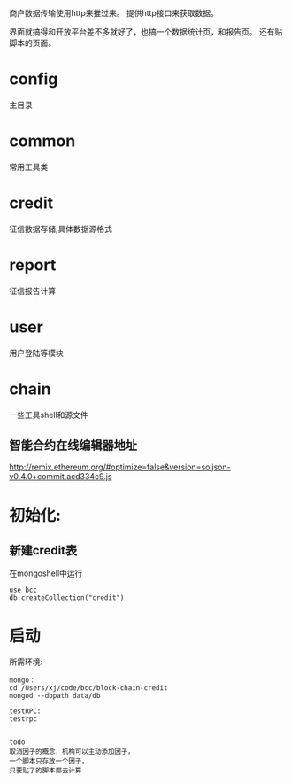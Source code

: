 商户数据传输使用http来推过来。
提供http接口来获取数据。

界面就搞得和开放平台差不多就好了，也搞一个数据统计页，和报告页。
还有贴脚本的页面。

# config
主目录

# common
常用工具类

# credit
征信数据存储,具体数据源格式

# report
征信报告计算

# user
用户登陆等模块

# chain
一些工具shell和源文件

## 智能合约在线编辑器地址
http://remix.ethereum.org/#optimize=false&version=soljson-v0.4.0+commit.acd334c9.js


# 初始化:

## 新建credit表

在mongoshell中运行
```
use bcc
db.createCollection("credit")
```

# 启动

所需环境:
```
mongo：
cd /Users/xj/code/bcc/block-chain-credit
mongod --dbpath data/db

testRPC:
testrpc


todo
取消因子的概念，机构可以主动添加因子，
一个脚本只存放一个因子，
只要贴了的脚本都去计算

```
